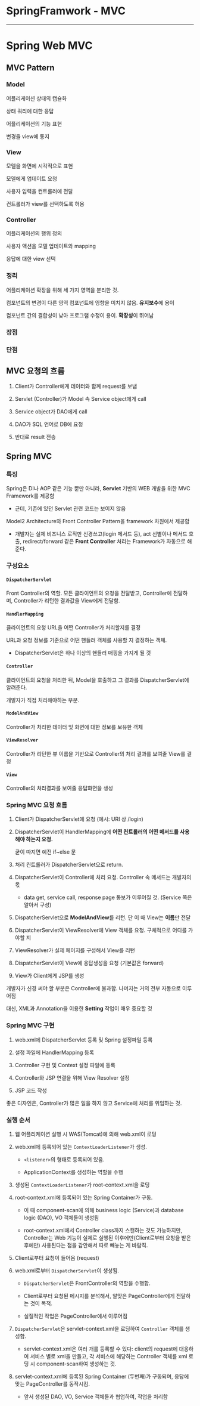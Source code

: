 # SpringFramwork - MVC

----

# Spring Web MVC

## MVC Pattern

### Model

어플리케이션 상태의 캡슐화

상태 쿼리에 대한 응답

어플리케이션의 기능 표현

변경을 view에 통지

### View

모델을 화면에 시각적으로  표현

모델에게 업데이트 요청

사용자 입력을 컨트롤러에 전달

컨트롤러가 view를 선택하도록 허용

### Controller

어플리케이션의 행위 정의

사용자 액션을 모델 업데이트와 mapping

응답에 대한 view 선택

### 정리

어플리케이션 확장을 위해 세 가지 영역을 분리한 것.

컴포넌트의 변경이 다른 영역 컴포넌트에 영향을 미치지 않음. **유지보수**에 용이

컴포넌트 간의 결합성이 낮아 프로그램 수정이 용이. **확장성**이 뛰어남

### 장점

### 단점

## MVC 요청의 흐름

1. Client가 Controller에게 데이터와 함께 request를 보냄

2. Servlet (Controller)가 Model 속 Service object에게 call

3. Service object가 DAO에게 call

4. DAO가 SQL 언어로 DB에 요청

5. 반대로 result 전송

## Spring MVC

### 특징

Spring은 DI나 AOP 같은 기능 뿐만 아니라, **Servlet** 기반의 WEB 개발을 위한 MVC Framework를 제공함

- 근데, 기존에 있던 Servlet 관련 코드는 보이지 않음

Model2 Architecture와 Front Controller Pattern을 framework 차원에서 제공함

- 개발자는 실제 비즈니스 로직만 신경쓰고(login 메서드 등), act 선별이나 메서드 호출, redirect/forward 같은 **Front Controller** 처리는 Framework가 자동으로 해준다.

### 구성요소

#### `DispatcherServlet`

Front Controller의 역할. 모든 클라이언트의 요청을 전달받고, Controller에 전달하며, Controller가 리턴한 결과값을 View에게 전달함.

#### `HandlerMapping`

클라이언트의 요청 URL을 어떤 Controller가 처리할지를 결정

URL과 요청 정보를 기준으로 어떤 핸들러 객체를 사용할 지 결정하는 객체.

- DispatcherServlet은 하나 이상의 핸들러 매핑을 가지게 될 것

#### `Controller`

클라이언트의 요청을 처리한 뒤, Model을 호출하고 그 결과를 DispatcherServlet에 알려준다.

개발자가 직접 처리해야하는 부분.

#### `ModelAndView`

Controller가 처리한 데이터 및 화면에 대한 정보를 보유한 객체

#### `ViewResolver`

Controller가 리턴한 뷰 이름을 기반으로 Controller의 처리 결과를 보여줄 View를 결정

#### `View`

Controller의 처리결과를 보여줄 응답화면을 생성

### Spring MVC 요청 흐름

1. Client가 DispatcherServlet에 요청 (예시: URI 상 /login)

2. DispatcherServlet이 HandlerMapping에 **어떤 컨트롤러의 어떤 메서드를 사용해야 하는지 요청.**
   
   굳이 따지면 예전 if~else 문

3. 처리 컨트롤러가 DispatcherServlet으로 return.

4. DispatcherServlet이 Controller에 처리 요청. Controller 속 메서드는 개발자의 몫
   
   - data get, service call, response page 통보가 이루어질 것. (Service 쪽은 알아서 구성)

5. DispatcherServlet으로 **ModelAndView**를 리턴. 단 이 때 View는 **이름**만 전달

6. DispatcherServlet이 ViewResolver에 View 객체를 요청. 구체적으로 어디를 가야할 지

7. ViewResolver가 실제 페이지를 구성해서 View를 리턴

8. DispatcherServlet이 View에 응답생성을 요청 (기본값은 forward)

9. View가 Client에게 JSP를 생성

개발자가 신경 써야 할 부분은 Controller에 불과함. 나머지는 거의 전부 자동으로 이루어짐

대신, XML과 Annotation을 이용한 **Setting** 작업이 매우 중요할 것

### Spring MVC 구현

1. web.xml에 DispatcherServlet 등록 및 Spring 설정파일 등록

2. 설정 파일에 HandlerMapping 등록

3. Controller 구현 및 Context 설정 파일에 등록

4. Controller와 JSP 연결을 위해 View Resolver 설정

5. JSP 코드 작성

좋은 디자인은, Controller가 많은 일을 하지 않고 Service에 처리를 위임하는 것.



### 실행 순서

1. 웹 어플리케이션 실행 시 WAS(Tomcat)에 의해 web.xml이 로딩

2. web.xml에 등록되어 있는 `ContextLoaderListener`가 생성.
   
   - `<listener>`의 형태로 등록되어 있음.
   
   - ApplicationContext를 생성하는 역할을 수행

3. 생성된 `ContextLoaderListener`가 root-context.xml을 로딩

4. root-context.xml에 등록되어 있는 Spring Container가 구동.
   
   - 이 때 component-scan에 의해 business logic (Service)과 database logic (DAO), VO 객체들이 생성됨
   
   - root-context.xml에서 Controller class까지 스캔하는 것도 가능하지만, Controller는 Web 기능이 실제로 실행된 이후에만(Client로부터 요청을 받은 후에만) 사용된다는 점을 감안해서 따로 빼놓는 게 바람직.

5. Client로부터 요청이 들어옴 (request)

6. web.xml로부터 `DispatcherServlet`이 생성됨.
   
   - `DispatcherServlet`은 FrontController의 역할을 수행함.
   
   - Client로부터 요청된 메시지를 분석해서, 알맞은 PageController에게 전달하는 것이 목적.
   
   - 실질적인 작업은 PageController에서 이루어짐

7. `DispatcherServlet`은  servlet-context.xml을 로딩하여 `Controller` 객체를 생성함.
   
   - servlet-context.xml은 여러 개를 등록할 수 있다: client의 request에 대응하여 서비스 별로 xml을 만들고, 각 서비스에 해당하는 Controller 객체를 xml 로딩 시 component-scan하여 생성하는 것.

8. servlet-context.xml에 등록된 Spring Container (두번째)가 구동되며, 응답에 맞는 PageController를 동작시킴.
   
   - 앞서 생성된 DAO, VO, Service 객체들과 협업하여, 작업을 처리함


